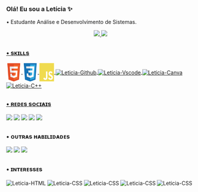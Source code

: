 
### Olá! Eu sou a Letícia ✨
 • Estudante Análise e Desenvolvimento de Sistemas. 

<div align="center">
  <a href="https://github.com/leticiazooe">
  <img height="100em" src="https://github-readme-stats.vercel.app/api?username=leticiazooe&show_icons=true&theme=bear&include_all_commits=true&count_private=true"/>
  <img height="100em" src="https://github-readme-stats.vercel.app/api/top-langs/?username=leticiazooe&layout=compact&langs_count=7&theme=bear"/>
</div>
  
  ##
  
  ### • sᴋɪʟʟs
  <img align="center" alt="Leticia-HTML" height="50" width="40" src="https://raw.githubusercontent.com/devicons/devicon/master/icons/html5/html5-original.svg">
  <img align="center" alt="Leticia-CSS" height="50" width="40" src="https://raw.githubusercontent.com/devicons/devicon/master/icons/css3/css3-original.svg">
  <img align="center" alt="Leticia-Js" height="50" width="40" src="https://raw.githubusercontent.com/devicons/devicon/master/icons/javascript/javascript-plain.svg">
  <img align="center" alt="Leticia-Github" height="50" width="40" src="https://cdn.jsdelivr.net/gh/devicons/devicon/icons/github/github-original.svg" />
  <img align="center" alt="Leticia-Vscode" height="50" width="40" src="https://cdn.jsdelivr.net/gh/devicons/devicon/icons/vscode/vscode-original.svg" />
  <img align="center" alt="Leticia-Canva" height="50" width="40" src="https://cdn.jsdelivr.net/gh/devicons/devicon/icons/canva/canva-original.svg" />
  <img align="center" alt="Leticia-C++" height="50" width="40" src="https://cdn.jsdelivr.net/gh/devicons/devicon/icons/cplusplus/cplusplus-original.svg" />


  ##
  
### • ʀᴇᴅᴇs sᴏᴄɪᴀɪs
<a href="https://instagram.com/leticiazooe" target="_blank"><img src="https://img.shields.io/badge/-Instagram-%23E4405F?style=for-the-badge&logo=instagram&logoColor=white" target="_blank"></a>
  <a href = "mailto:leticiazooe@gmail.com"><img src="https://img.shields.io/badge/-Gmail-%23333?style=for-the-badge&logo=gmail&logoColor=white" target="_blank"></a>
  <a href="https://www.linkedin.com/in/leticiazooe/" target="_blank"><img src="https://img.shields.io/badge/-LinkedIn-%230077B5?style=for-the-badge&logo=linkedin&logoColor=white" target="_blank"></a> 
  <a href="https://steamcommunity.com/id/leticiazooe" target="_blank"><img src="https://img.shields.io/badge/Steam-000000?style=for-the-badge&logo=steam&logoColor=white" target="_blank"></a> 
  <a href="https://www.duolingo.com/profile/Leticiazooe" target="_blank"><img src="https://img.shields.io/badge/Duolingo-58CC02?style=for-the-badge&logo=Duolingo&logoColor=white" target="_blank"></a> 

  ##
  
### • ᴏᴜᴛʀᴀs ʜᴀʙɪʟɪᴅᴀᴅᴇs
<a target="_blank"><img src="https://img.shields.io/badge/Microsoft_Excel-217346?style=for-the-badge&logo=microsoft-excel&logoColor=white"></a>
  <a target="_blank"><img src="https://img.shields.io/badge/Microsoft_PowerPoint-B7472A?style=for-the-badge&logo=microsoft-powerpoint&logoColor=white"></a>
  <a target="_blank"><img src="https://img.shields.io/badge/Microsoft_Word-2B579A?style=for-the-badge&logo=microsoft-word&logoColor=white"></a>
  
 
 ##
 ### • ɪɴᴛᴇʀᴇssᴇs
  <img align="center" alt="Leticia-HTML" height="50" width="40" src="https://cdn.jsdelivr.net/gh/devicons/devicon/icons/mysql/mysql-original-wordmark.svg"/> <img align="center" alt="Leticia-CSS" height="50" width="40" src="https://cdn.jsdelivr.net/gh/devicons/devicon/icons/oracle/oracle-original.svg" /> <img align="center" alt="Leticia-CSS" height="50" width="40" src="https://cdn.jsdelivr.net/gh/devicons/devicon/icons/python/python-original-wordmark.svg" /> <img align="center" alt="Leticia-CSS" height="50" width="40" src="https://cdn.jsdelivr.net/gh/devicons/devicon/icons/kotlin/kotlin-original.svg" /> <img align="center" alt="Leticia-CSS" height="50" width="40" src="https://cdn.jsdelivr.net/gh/devicons/devicon/icons/php/php-original.svg" />

 

 
 
          
